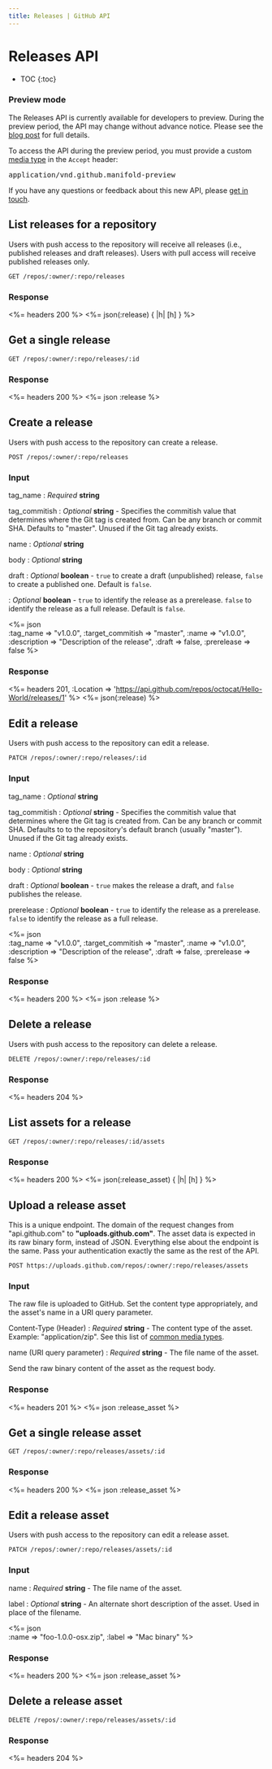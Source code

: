 ```yaml
---
title: Releases | GitHub API
---
```


# Releases API

* TOC
{:toc}

### Preview mode

<div class="alert">
  <p>
    The Releases API is currently available for developers to preview.
    During the preview period, the API may change without advance notice.
    Please see the <a href="/changes">blog post</a> for full details.
  </p>
  <p>
    To access the API during the preview period, you must provide a custom <a href="/v3/media">media type</a> in the <code>Accept</code> header:
    <pre>application/vnd.github.manifold-preview</pre>
  </p>
</div>

If you have any questions or feedback about this new API, please [get in
touch](https://github.com/contact?form[subject]=New+Releases+API).

## List releases for a repository

Users with push access to the repository will receive all releases
(i.e., published releases and draft releases). Users with pull access
will receive published releases only.

    GET /repos/:owner/:repo/releases

### Response

<%= headers 200 %>
<%= json(:release) { |h| [h] } %>

## Get a single release

    GET /repos/:owner/:repo/releases/:id

### Response

<%= headers 200 %>
<%= json :release %>

## Create a release

Users with push access to the repository can create a release.

    POST /repos/:owner/:repo/releases

### Input

tag_name
: _Required_ **string**

tag_commitish
: _Optional_ **string** - Specifies the commitish value that determines where
the Git tag is created from.  Can be any branch or commit SHA.  Defaults to
"master".  Unused if the Git tag already exists.

name
: _Optional_ **string**

body
: _Optional_ **string**

draft
: _Optional_ **boolean** - `true` to create a draft (unpublished)
release, `false` to create a published one. Default is `false`.

: _Optional_ **boolean** - `true` to identify the release as a
prerelease. `false` to identify the release as a full release. Default is
`false`.

<%= json \
  :tag_name         => "v1.0.0",
  :target_commitish => "master",
  :name             => "v1.0.0",
  :description      => "Description of the release",
  :draft            => false,
  :prerelease       => false
%>

### Response

<%= headers 201,
  :Location => 'https://api.github.com/repos/octocat/Hello-World/releases/1' %>
<%= json(:release) %>

## Edit a release

Users with push access to the repository can edit a release.

    PATCH /repos/:owner/:repo/releases/:id

### Input

tag_name
: _Optional_ **string**

tag_commitish
: _Optional_ **string** - Specifies the commitish value that determines where
the Git tag is created from.  Can be any branch or commit SHA.  Defaults to
to the repository's default branch (usually "master").  Unused if the Git tag
already exists.

name
: _Optional_ **string**

body
: _Optional_ **string**

draft
: _Optional_ **boolean** - `true` makes the release a draft, and `false`
publishes the release.

prerelease
: _Optional_ **boolean** - `true` to identify the release as a
prerelease. `false` to identify the release as a full release.

<%= json \
  :tag_name         => "v1.0.0",
  :target_commitish => "master",
  :name             => "v1.0.0",
  :description      => "Description of the release",
  :draft            => false,
  :prerelease       => false
%>

### Response

<%= headers 200 %>
<%= json :release %>

## Delete a release

Users with push access to the repository can delete a release.

    DELETE /repos/:owner/:repo/releases/:id

### Response

<%= headers 204 %>

## List assets for a release

    GET /repos/:owner/:repo/releases/:id/assets

### Response

<%= headers 200 %>
<%= json(:release_asset) { |h| [h] } %>

## Upload a release asset

This is a unique endpoint.  The domain of the request changes from "api.github.com"
to **"uploads.github.com"**.  The asset data is expected in its raw binary form,
instead of JSON.  Everything else about the endpoint is the same.  Pass your
authentication exactly the same as the rest of the API.

    POST https://uploads.github.com/repos/:owner/:repo/releases/assets

### Input

The raw file is uploaded to GitHub.  Set the content type appropriately, and the
asset's name in a URI query parameter.

Content-Type (Header)
: _Required_ **string** - The content type of the asset.  Example:
"application/zip".  See this list of [common media types](http://en.wikipedia.org/wiki/Internet_media_type#List_of_common_media_types).

name (URI query parameter)
: _Required_ **string** - The file name of the asset.

Send the raw binary content of the asset as the request body.

### Response

<%= headers 201 %>
<%= json :release_asset %>

## Get a single release asset

    GET /repos/:owner/:repo/releases/assets/:id

### Response

<%= headers 200 %>
<%= json :release_asset %>

## Edit a release asset

Users with push access to the repository can edit a release asset.

    PATCH /repos/:owner/:repo/releases/assets/:id

### Input

name
: _Required_ **string** - The file name of the asset.

label
: _Optional_ **string** - An alternate short description of the asset.  Used in
place of the filename.

<%= json \
  :name  => "foo-1.0.0-osx.zip",
  :label => "Mac binary"
%>

### Response

<%= headers 200 %>
<%= json :release_asset %>

## Delete a release asset

    DELETE /repos/:owner/:repo/releases/assets/:id

### Response

<%= headers 204 %>
